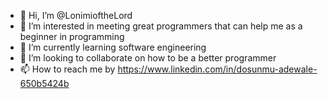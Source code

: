 - 👋 Hi, I’m @LonimioftheLord
- 👀 I’m interested in meeting great programmers that can help me as a beginner in programming
- 🌱 I’m currently learning software engineering
- 💞️ I’m looking to collaborate on how to be a better programmer
- 📫 How to reach me by https://www.linkedin.com/in/dosunmu-adewale-650b5424b

<!---
LonimioftheLord/LonimioftheLord is a ✨ special ✨ repository because its `README.md` (this file) appears on your GitHub profile.
You can click the Preview link to take a look at your changes.
--->
